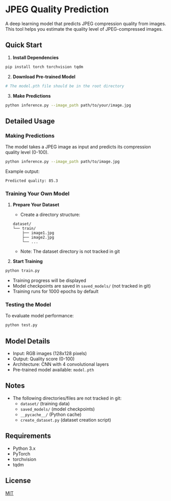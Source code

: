 # JPEG Quality Prediction

A deep learning model that predicts JPEG compression quality from images. This tool helps you estimate the quality level of JPEG-compressed images.

## Quick Start

1. **Install Dependencies**
```bash
pip install torch torchvision tqdm
```

2. **Download Pre-trained Model**
```bash
# The model.pth file should be in the root directory
```

3. **Make Predictions**
```bash
python inference.py --image_path path/to/your/image.jpg
```

## Detailed Usage

### Making Predictions

The model takes a JPEG image as input and predicts its compression quality level (0-100).

```bash
python inference.py --image_path path/to/image.jpg
```

Example output:
```
Predicted quality: 85.3
```

### Training Your Own Model

1. **Prepare Your Dataset**
   - Create a directory structure:
   ```
   dataset/
   └── train/
       ├── image1.jpg
       ├── image2.jpg
       └── ...
   ```
   - Note: The dataset directory is not tracked in git

2. **Start Training**
```bash
python train.py
```
   - Training progress will be displayed
   - Model checkpoints are saved in `saved_models/` (not tracked in git)
   - Training runs for 1000 epochs by default

### Testing the Model

To evaluate model performance:
```bash
python test.py
```

## Model Details

- Input: RGB images (128x128 pixels)
- Output: Quality score (0-100)
- Architecture: CNN with 4 convolutional layers
- Pre-trained model available: `model.pth`

## Notes

- The following directories/files are not tracked in git:
  - `dataset/` (training data)
  - `saved_models/` (model checkpoints)
  - `__pycache__/` (Python cache)
  - `create_dataset.py` (dataset creation script)

## Requirements

- Python 3.x
- PyTorch
- torchvision
- tqdm


## License

[MIT](https://choosealicense.com/licenses/mit/)
